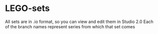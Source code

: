 # LEGO-sets
All sets are in .io format, so you can view and edit them in Studio 2.0
Each of the branch names represent series from which that set comes
